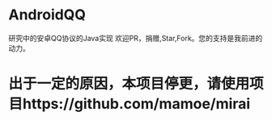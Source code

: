 # AndroidQQ
研究中的安卓QQ协议的Java实现
欢迎PR，捐赠,Star,Fork。您的支持是我前进的动力。
 

# 出于一定的原因，本项目停更，请使用项目https://github.com/mamoe/mirai
